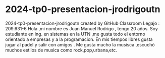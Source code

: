 # 2024-tp0-presentacion-jrodrigoutn
2024-tp0-presentacion-jrodrigoutn created by GitHub Classroom
Legajo : 209.631-6
Hola ,mi nombre es Juan Manuel Rodrigo , tengo 20 años.
Soy estudiante en ing. en sistemas en la UTN ,me gusta todo el entorno orientado a empresas y a la programacion.
En mis tiempos libres gusta jugar al padel y salir con amigos .
Me gusta mucho la musisca ,escuchó muchos estilos de musica  como rock,pop,urbana,etc.



